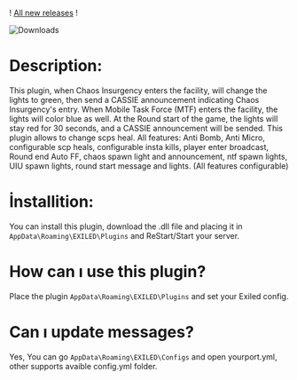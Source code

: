 ! [All new releases](https://github.com/Treaxy/AnomalyHub/releases) !


<img src="https://img.shields.io/github/downloads/Treaxy/AnomalyHub/total?style=for-the-badge&logo=github" alt="Downloads">

# Description:

This plugin, when Chaos Insurgency enters the facility, will change the lights to green, then send a CASSIE announcement indicating Chaos Insurgency's entry. When Mobile Task Force (MTF) enters the facility, the lights will color blue as well. At the Round start of the game, the lights will stay red for 30 seconds, and a CASSIE announcement will be sended. This plugin allows to change scps heal. All features: Anti Bomb, Anti Micro, configurable scp heals, configurable insta kills, player enter broadcast, Round end Auto FF, chaos spawn light and announcement, ntf spawn lights, UIU spawn lights, round start message and lights. (All features configurable) 



# İnstallition:

You can install this plugin, download the .dll file and placing it in ``AppData\Roaming\EXILED\Plugins`` and ReStart/Start your server.


# How can ı use this plugin?

Place the plugin ``AppData\Roaming\EXILED\Plugins`` and set your Exiled config.


# Can ı update messages?

Yes, 
You can go ``AppData\Roaming\EXILED\Configs`` and open yourport.yml, other supports avaible config.yml folder.
